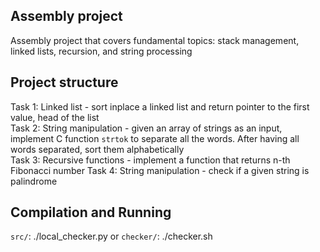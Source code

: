 ## Assembly project  
Assembly project that covers fundamental topics: stack management, linked lists, recursion, and string processing

## Project structure 
Task 1: Linked list - sort inplace a linked list and return pointer to the first value, head of the list  
Task 2: String manipulation - given an array of strings as an input, implement C function `strtok` to separate all the words. After having all words separated, sort them alphabetically  
Task 3: Recursive functions - implement a function that returns n-th Fibonacci number
Task 4: String manipulation - check if a given string is palindrome  

## Compilation and Running
`src/`: ./local_checker.py
or
`checker/`: ./checker.sh